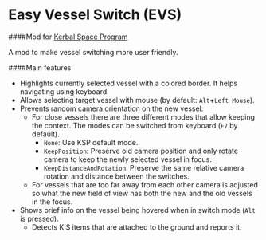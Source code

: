 # Easy Vessel Switch (EVS)
####Mod for [Kerbal Space Program](http://www.kerbalspaceprogram.com/)

A mod to make vessel switching more user friendly.

####Main features
- Highlights currently selected vessel with a colored border. It helps navigating using keyboard.
- Allows selecting target vessel with mouse (by default: `Alt`+`Left Mouse`).
- Prevents random camera orientation on the new vessel:
  - For close vessels there are three different modes that allow keeping the context. The modes can be
    switched from keyboard (`F7` by default).
    - `None`: Use KSP default mode.
    - `KeepPosition`: Preserve old camera position and only rotate camera to keep the newly selected vessel in focus.
    - `KeepDistanceAndRotation`: Preserve the same relative camera rotation and distance between the switches.
  - For vessels that are too far away from each other camera is adjusted so what the new field of
    view has both the new and the old vessels in the focus.
- Shows brief info on the vessel being hovered when in switch mode (`Alt` is pressed).
  - Detects KIS items that are attached to the ground and reports it.
